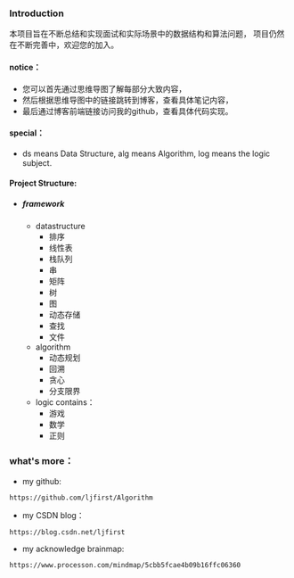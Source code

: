 ### Introduction
本项目旨在不断总结和实现面试和实际场景中的数据结构和算法问题，
项目仍然在不断完善中，欢迎您的加入。

#### notice：
+ 您可以首先通过思维导图了解每部分大致内容，
+ 然后根据思维导图中的链接跳转到博客，查看具体笔记内容，
+ 最后通过博客前端链接访问我的github，查看具体代码实现。

#### special：
+ ds means Data Structure, alg means Algorithm, log means the logic subject.

#### Project Structure:
+ ##### framework 
  + datastructure
      + 排序
      + 线性表
      + 栈队列
      + 串
      + 矩阵
      + 树
      + 图
      + 动态存储
      + 查找
      + 文件
  + algorithm
    + 动态规划
    + 回溯
    + 贪心
    + 分支限界
  + logic contains：
    + 游戏
    + 数学
    + 正则

### what's more：
+ my github:
~~~
https://github.com/ljfirst/Algorithm
~~~
+ my CSDN blog：
~~~
https://blog.csdn.net/ljfirst
~~~
+ my acknowledge brainmap:
~~~
https://www.processon.com/mindmap/5cbb5fcae4b09b16ffc06360
~~~
